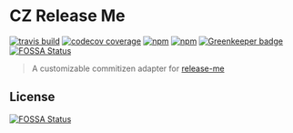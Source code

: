 # CZ Release Me

[![travis build](https://img.shields.io/travis/design4pro/cz-release-me.svg)](https://travis-ci.org/design4pro/cz-release-me) [![codecov coverage](https://img.shields.io/codecov/c/gh/design4pro/cz-release-me.svg)](https://codecov.io/gh/design4pro/cz-release-me) [![npm](https://img.shields.io/npm/v/cz-release-me.svg)](https://www.npmjs.com/package/cz-release-me) [![npm](https://img.shields.io/npm/dt/cz-release-me.svg)](https://www.npmjs.com/package/cz-release-me) [![Greenkeeper badge](https://badges.greenkeeper.io/design4pro/cz-release-me.svg)](https://greenkeeper.io/)
[![FOSSA Status](https://app.fossa.io/api/projects/git%2Bgithub.com%2Fdesign4pro%2Fcz-release-me.svg?type=shield)](https://app.fossa.io/projects/git%2Bgithub.com%2Fdesign4pro%2Fcz-release-me?ref=badge_shield)

> A customizable commitizen adapter for [release-me](https://github.com/design4pro/release-me)


## License
[![FOSSA Status](https://app.fossa.io/api/projects/git%2Bgithub.com%2Fdesign4pro%2Fcz-release-me.svg?type=large)](https://app.fossa.io/projects/git%2Bgithub.com%2Fdesign4pro%2Fcz-release-me?ref=badge_large)